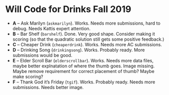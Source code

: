Will Code for Drinks Fall 2019
==============================

* **A** – Ask Marilyn (`askmarilyn`). Works. Needs more submissions, hard to debug. Needs Kattis expert attention.
* **B** – Bar Shelf (`barshelf`). Done. Very good shape. Consider making it scoring (so that the quadratic solution still gets some positive feedback.)
* **C** – Cheaper Drink (`cheaperdrink`). Works. Needs more AC submissions.
* **D** – Drinking Song (`drinkingsong`). Works. Probably ready. More submissions would be good.
* **E** – Elder Scroll Bar (`elderscrollbar`). Works. Needs more data files, maybe better explnatation of where the thumb goes. Image missing. Maybe remove requirement for correct placement of thumb? Maybe make scoring?
* **F** – Thank God it’s Friday (`tgif`). Works. Probably ready. Needs more submissions. Needs better image.
